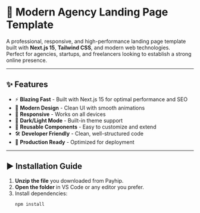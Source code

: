 # 🚀 Modern Agency Landing Page Template

A professional, responsive, and high-performance landing page template built with **Next.js 15**, **Tailwind CSS**, and modern web technologies.  
Perfect for agencies, startups, and freelancers looking to establish a strong online presence.

---

## ✨ Features

- ⚡ **Blazing Fast** - Built with Next.js 15 for optimal performance and SEO  
- 🎨 **Modern Design** - Clean UI with smooth animations  
- 📱 **Responsive** - Works on all devices  
- 🌙 **Dark/Light Mode** - Built-in theme support  
- 🧩 **Reusable Components** - Easy to customize and extend  
- 🛠 **Developer Friendly** - Clean, well-structured code  
- 🚀 **Production Ready** - Optimized for deployment  

---

## ▶️ Installation Guide

1. **Unzip the file** you downloaded from Payhip.  
2. **Open the folder** in VS Code or any editor you prefer.  
3. Install dependencies:
   ```bash
   npm install
